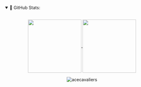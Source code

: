 <details open="">
  <summary>📔 GitHub Stats:</summary>
  <br>
  <p align="center">
    <a href="https://github.com/acecavaliers">
      <img align="center" height="175px" src="https://github-readme-stats.vercel.app/api?username=acecavaliers&show_icons=true&hide_border=true&title_color=94b4a4&icon_color=FFFFFF&text_color=FFFFFF&bg_color=000000&count_private=true&include_all_commits=true&token=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"/>
    </a>
    <a href="https://github.com/acecavaliers">
      <img align="center" height="175px" src="https://github-readme-stats.vercel.app/api/top-langs/?username=acecavaliers&text_color=FFFFFF&bg_color=000000&title_color=94b4a4&langs_count=15&layout=compact&hide_border=true&token=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" />
    </a>
  </p>
  <p align="center">
    <img align="center" src="https://github-readme-streak-stats.herokuapp.com/?user=acecavaliers&text_color=FFFFFF&bg_color=000000&title_color=94b4a4&langs_count=15&layout=compact&hide_border=true&token=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" alt="acecavaliers" />
  </p>
</details>
